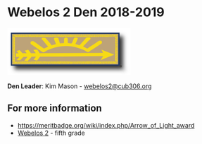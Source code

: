 # Webelos 2 Den 2018-2019 #


![alt text](../../images/dens/arrowoflightinsignia.png "cub scout webelos rank")

**Den Leader**: Kim Mason - [webelos2@cub306.org](mailto:webelos2@cub306.org)

## For more information ##

* https://meritbadge.org/wiki/index.php/Arrow_of_Light_award
* [Webelos 2](https://cubscouts.org/library/welcome-to-arrow-of-light-cub-scouting/) - fifth grade

